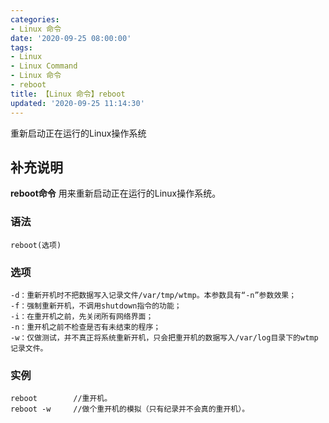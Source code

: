 ```yaml
---
categories:
- Linux 命令
date: '2020-09-25 08:00:00'
tags:
- Linux
- Linux Command
- Linux 命令
- reboot
title: 【Linux 命令】reboot
updated: '2020-09-25 11:14:30'
---
```


重新启动正在运行的Linux操作系统

## 补充说明

**reboot命令** 用来重新启动正在运行的Linux操作系统。

### 语法

```shell
reboot(选项)
```

### 选项

```shell
-d：重新开机时不把数据写入记录文件/var/tmp/wtmp。本参数具有“-n”参数效果；
-f：强制重新开机，不调用shutdown指令的功能；
-i：在重开机之前，先关闭所有网络界面；
-n：重开机之前不检查是否有未结束的程序；
-w：仅做测试，并不真正将系统重新开机，只会把重开机的数据写入/var/log目录下的wtmp记录文件。
```

### 实例

```shell
reboot        //重开机。
reboot -w     //做个重开机的模拟（只有纪录并不会真的重开机）。
```


<!-- Linux命令行搜索引擎：https://jaywcjlove.github.io/linux-command/ -->
